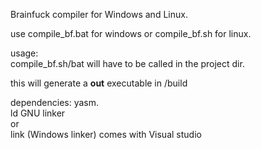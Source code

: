 Brainfuck compiler for Windows and Linux.

use compile_bf.bat for windows or compile_bf.sh for linux.

usage: \
compile_bf.sh/bat <filepath>
will have to be called in the project dir.

this will generate a **out** executable in /build


dependencies:
yasm. \
ld GNU linker \
or \
link (Windows linker) comes with Visual studio
